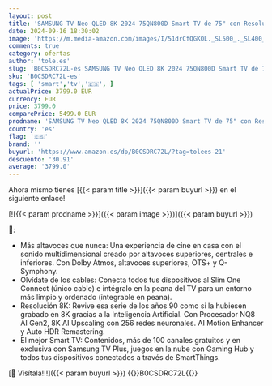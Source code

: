 ```yaml
---
layout: post
title: 'SAMSUNG TV Neo QLED 8K 2024 75QN800D Smart TV de 75" con Resolución 8K  más Altavoces Que Nunca con Dolby Atmosy Q-Symphony  el Mejor Smart TV y sin Cables con Slim One Connect'
date: 2024-09-16 18:30:02
image: 'https://m.media-amazon.com/images/I/51drCfQGKOL._SL500_._SL400_.jpg'
comments: true
category: ofertas
author: 'tole.es'
slug: 'B0CSDRC72L-es SAMSUNG TV Neo QLED 8K 2024 75QN800D Smart TV de 75" con...'
sku: 'B0CSDRC72L-es'
tags: [ 'smart','tv','🇪🇸', ]
actualPrice: 3799.0 EUR
currency: EUR
price: 3799.0
comparePrice: 5499.0 EUR
prodname: 'SAMSUNG TV Neo QLED 8K 2024 75QN800D Smart TV de 75" con Resolución 8K  más Altavoces Que Nunca con Dolby Atmosy Q-Symphony  el Mejor Smart TV y sin Cables con Slim One Connect'
country: 'es'
flag: '🇪🇸'
brand: ''
buyurl: 'https://www.amazon.es/dp/B0CSDRC72L/?tag=tolees-21'
descuento: '30.91'
average: '3799.0'
---
```


Ahora mismo tienes [{{< param title >}}]({{< param buyurl >}}) en el siguiente enlace!

[![{{< param prodname >}}]({{< param image >}})]({{< param buyurl >}})

🔎:

- Más altavoces que nunca: Una experiencia de cine en casa con el sonido multidimensional creado por altavoces superiores, centrales e inferiores. Con Dolby Atmos, altavoces superiores, OTS+ y Q-Symphony.
- Olvídate de los cables: Conecta todos tus dispositivos al Slim One Connect (único cable) e intégralo en la peana del TV para un entorno más limpio y ordenado (integrable en peana).
- Resolución 8K: Revive esa serie de los años 90 como si la hubiesen grabado en 8K gracias a la Inteligencia Artificial. Con Procesador NQ8 AI Gen2, 8K AI Upscaling con 256 redes neuronales. AI Motion Enhancer y Auto HDR Remastering.
- El mejor Smart TV: Contenidos, más de 100 canales gratuitos y en exclusiva con Samsung TV Plus, juegos en la nube con Gaming Hub y todos tus dispositivos conectados a través de SmartThings.

[🛒 Visítala!!!]({{< param buyurl >}})
{{<world>}}B0CSDRC72L{{</world>}}
